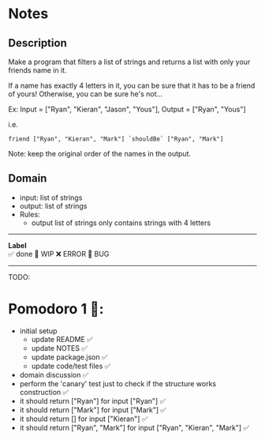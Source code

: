 # Notes

## Description

Make a program that filters a list of strings and returns a list with only your friends name in it.

If a name has exactly 4 letters in it, you can be sure that it has to be a friend of yours! Otherwise, you can be sure he's not...

Ex: Input = ["Ryan", "Kieran", "Jason", "Yous"], Output = ["Ryan", "Yous"]

i.e.

```
friend ["Ryan", "Kieran", "Mark"] `shouldBe` ["Ryan", "Mark"]
```

Note: keep the original order of the names in the output.

## Domain 
- input: list of strings
- output: list of strings
- Rules:
    - output list of strings only contains strings with 4 letters 

---

**Label**  
✅ done 🚧 WIP ❌ ERROR 🐛 BUG 

---

TODO:

# Pomodoro 1 🍅:

- initial setup
    - update README ✅
    - update NOTES ✅
    - update package.json ✅
    - update code/test files ✅
- domain discussion ✅
- perform the 'canary' test just to check if the structure works construction ✅
- it should return ["Ryan"] for input ["Ryan"] ✅
- it should return ["Mark"] for input ["Mark"] ✅
- it should return [] for input ["Kieran"] ✅
- it should return ["Ryan", "Mark"] for input ["Ryan", "Kieran", "Mark"] ✅
